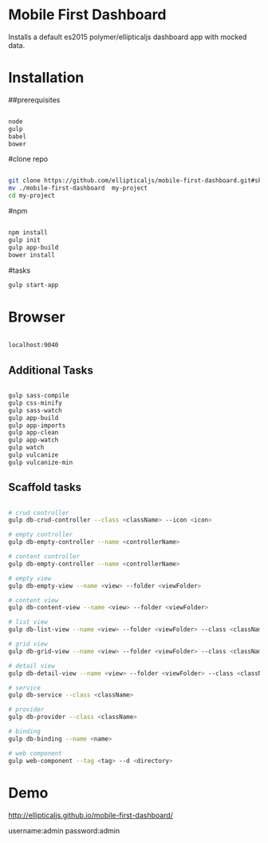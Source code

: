 Mobile First Dashboard
===========================

Installs a default es2015 polymer/ellipticaljs dashboard app with mocked data.

# Installation


##prerequisites

``` bash

node
gulp
babel
bower

```


#clone repo

``` bash

git clone https://github.com/ellipticaljs/mobile-first-dashboard.git#skeleton
mv ./mobile-first-dashboard  my-project
cd my-project

```


#npm

``` bash

npm install
gulp init
gulp app-build
bower install

```


#tasks

``` bash
gulp start-app

```

# Browser

``` bash

localhost:9040

```

## Additional Tasks

``` bash

gulp sass-compile
gulp css-minify
gulp sass-watch
gulp app-build
gulp app-imports
gulp app-clean
gulp app-watch
gulp watch
gulp vulcanize
gulp vulcanize-min

```


## Scaffold tasks

```bash

# crud controller
gulp db-crud-controller --class <className> --icon <icon>

# empty controller
gulp db-empty-controller --name <controllerName>

# content controller
gulp db-empty-controller --name <controllerName>

# empty view
gulp db-empty-view --name <view> --folder <viewFolder>

# content view
gulp db-content-view --name <view> --folder <viewFolder>

# list view
gulp db-list-view --name <view> --folder <viewFolder> --class <className> --icon <icon>

# grid view
gulp db-grid-view --name <view> --folder <viewFolder> --class <className> --icon <icon>

# detail view
gulp db-detail-view --name <view> --folder <viewFolder> --class <className> --icon <icon>

# service
gulp db-service --class <className>

# provider
gulp db-provider --class <className>

# binding
gulp db-binding --name <name>

# web component
gulp web-component --tag <tag> --d <directory>


```

# Demo

http://ellipticaljs.github.io/mobile-first-dashboard/

username:admin
password:admin